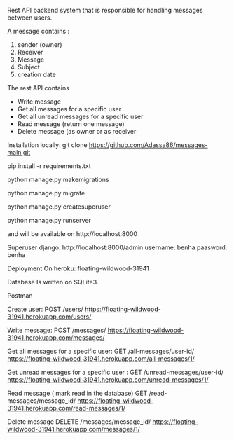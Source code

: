 Rest API backend system that is responsible for handling messages between users.

A message contains :
1. sender (owner)
2. Receiver
3. Message
4. Subject
5. creation date 


The rest API contains 
- Write message 
- Get all messages for a specific user
- Get all unread messages for a specific user
- Read message (return one message)
- Delete message (as owner or as receiver


Installation locally:
git clone https://github.com/Adassa86/messages-main.git

pip install -r requirements.txt

python manage.py makemigrations

python manage.py migrate

python manage.py createsuperuser

python manage.py runserver

and will be available on http://localhost:8000


Superuser django:
http://localhost:8000/admin
username: benha
paasword: benha


Deployment
On heroku: floating-wildwood-31941


Database
Is written on SQLite3. 


Postman

Create user:
POST   /users/
https://floating-wildwood-31941.herokuapp.com/users/

Write message:
POST /messages/
https://floating-wildwood-31941.herokuapp.com/messages/

Get all messages for a specific user:
GET /all-messages/user-id/
https://floating-wildwood-31941.herokuapp.com/all-messages/1/

Get unread messages for a specific user :
GET   /unread-messages/user-id/
https://floating-wildwood-31941.herokuapp.com/unread-messages/1/

Read message ( mark read in the database)
GET  /read-messages/message_id/
https://floating-wildwood-31941.herokuapp.com/read-messages/1/

Delete message
DELETE  /messages/message_id/
https://floating-wildwood-31941.herokuapp.com/messages/1/
